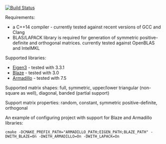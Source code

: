 [![Build Status](https://travis-ci.org/HPAC/MatrixGeneratorCpp.svg?branch=master)](https://travis-ci.org/HPAC/MatrixGeneratorCpp)

Requirements:
- a C++14 compiler - currently tested against recent versions of GCC and Clang
- BLAS/LAPACK library is required for generation of symmetric positive-definite and orthogonal matrices. currently tested against OpenBLAS and IntelMKL

Supported libraries:
- [Eigen3](http://eigen.tuxfamily.org/index.php?title=Main_Page) - tested with 3.3.1
- [Blaze](https://bitbucket.org/blaze-lib/blaze/) - tested with 3.0
- [Armadillo](http://arma.sourceforge.net/) - tested with 7.5

Supported matrix shapes: full, symmetric, upper/lower triangular (non-square as well), diagonal, banded (partial support)

Support matrix properties: random, constant, symmetric positive-definite, orthogonal

An example of configuring project with support for Blaze and Armadillo libraries:

`cmake -DCMAKE_PREFIX_PATH="ARMADILLO_PATH;EIGEN_PATH;BLAZE_PATH" -DWITH_BLAZE=On -DWITH_ARMADILLO=On -DWITH_LAPACK=On`
